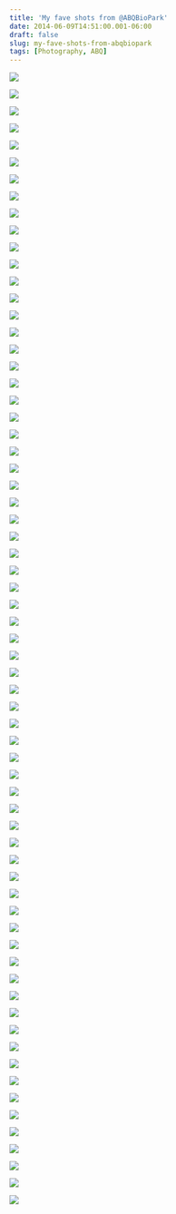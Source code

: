 ```yaml
---
title: 'My fave shots from @ABQBioPark'
date: 2014-06-09T14:51:00.001-06:00
draft: false
slug: my-fave-shots-from-abqbiopark
tags: [Photography, ABQ]
---
```


![](/images/blog/legacy/DSC00067+(Large).JPG)

  

![](/images/blog/legacy/DSC00068+(Large).JPG)

  

![](/images/blog/legacy/DSC00728+(Large).JPG)

  

![](/images/blog/legacy/DSC00756+(Large).JPG)

  

![](/images/blog/legacy/DSC00872+(Large).JPG)

  

![](/images/blog/legacy/DSC00879+(Large).JPG)

  

![](/images/blog/legacy/DSC00927+(2)+(Large).JPG)

  

![](/images/blog/legacy/DSC00933+(2)+(Large).JPG)

  

![](/images/blog/legacy/DSC00941+(2)+(Large).JPG)

  

![](/images/blog/legacy/DSC00982+(Large).JPG)

  

![](/images/blog/legacy/DSC01100+(Large).JPG)

  

![](/images/blog/legacy/DSC01105+(Large).JPG)

  

![](/images/blog/legacy/DSC01337+(Large).JPG)

  

![](/images/blog/legacy/DSC01339+(Large).JPG)

  

![](/images/blog/legacy/DSC01348+(Large).JPG)

  

![](/images/blog/legacy/DSC01374+(Large).JPG)

  

![](/images/blog/legacy/DSC01380+(Large).JPG)

  

![](/images/blog/legacy/DSC01386+(Large).JPG)

  

![](/images/blog/legacy/DSC01422+(Large).JPG)

  

![](/images/blog/legacy/DSC01606+(Large).JPG)

  

![](/images/blog/legacy/DSC01626+(Large).JPG)

  

![](/images/blog/legacy/DSC01653+(Large).JPG)

  

![](/images/blog/legacy/DSC01655+(Large).JPG)

  

![](/images/blog/legacy/DSC02098+(Large).JPG)

  

![](/images/blog/legacy/DSC02103+(Large).JPG)

  

![](/images/blog/legacy/DSC02152+(Large).JPG)

  

![](/images/blog/legacy/DSC02155a+(Medium)+(Large).jpg)

  

![](/images/blog/legacy/DSC02938+(Large).JPG)

  

![](/images/blog/legacy/DSC02940a+(Large).jpg)

  

![](/images/blog/legacy/DSC03827+(Large).JPG)

  

![](/images/blog/legacy/DSC04086+(Large).JPG)

  

![](/images/blog/legacy/DSC05141+(Large).JPG)

  

![](/images/blog/legacy/DSC05157+(Large).JPG)

  

![](/images/blog/legacy/IMG_0371+(Large).JPG)

  

![](/images/blog/legacy/IMG_0373+(Large).JPG)

  

![](/images/blog/legacy/IMG_0385+(Large).JPG)

  

![](/images/blog/legacy/IMG_0406+(Large).JPG)

  

![](/images/blog/legacy/IMG_0453+(Large).JPG)

  

![](/images/blog/legacy/IMG_1799+(Large).JPG)

  

![](/images/blog/legacy/IMG_1945+(Large).JPG)

  

![](/images/blog/legacy/IMG_3242+(Large).JPG)

  

![](/images/blog/legacy/IMG_5089+(Large).JPG)

  

![](/images/blog/legacy/IMG_5094+(Large).JPG)

  

![](/images/blog/legacy/IMG_7460+(Large).JPG)

  

![](/images/blog/legacy/P1050251+(Large).JPG)

  

![](/images/blog/legacy/P1050281+(Large).JPG)

  

![](/images/blog/legacy/P1050292+(Large).JPG)

  

![](/images/blog/legacy/P1050301+(Large).JPG)

  

![](/images/blog/legacy/P1050303+(Large).JPG)

  

![](/images/blog/legacy/P1050304+(Large).JPG)

  

![](/images/blog/legacy/P1150228+(Large).JPG)

  

![](/images/blog/legacy/P1150276+(Large).JPG)

  

![](/images/blog/legacy/P1150298+(Large).JPG)

  

![](/images/blog/legacy/P1150330+(Large).JPG)

  

![](/images/blog/legacy/P1210332+(Large).JPG)

  

![](/images/blog/legacy/P1210384+(Large).JPG)

  

![](/images/blog/legacy/P1210392+(Large).JPG)

![](/images/blog/legacy/DSC03329+(Large).JPG)

  

![](/images/blog/legacy/DSC03332+(Large).JPG)

  

![](/images/blog/legacy/DSC03333+(Large).JPG)

  

![](/images/blog/legacy/DSC03356+(Large).JPG)

  

![](/images/blog/legacy/DSC03374+(Large).JPG)

  

![](/images/blog/legacy/DSC03382+(Large).JPG)

  

![](/images/blog/legacy/DSC03408+(Large).JPG)

  

![](/images/blog/legacy/DSC03411+(Large).JPG)

  

![](/images/blog/legacy/DSC03415+(Large).JPG)

  

![](/images/blog/legacy/DSC03421+(Large).JPG)